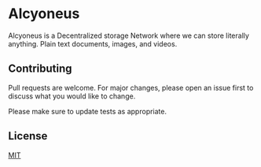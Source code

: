 # Alcyoneus

Alcyoneus is a Decentralized storage Network where we can store literally anything. Plain text documents, images, and videos.


## Contributing

Pull requests are welcome. For major changes, please open an issue first
to discuss what you would like to change.

Please make sure to update tests as appropriate.

## License

[MIT](https://choosealicense.com/licenses/mit/)